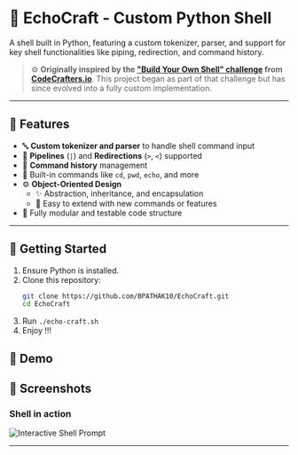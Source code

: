 # 🐚 EchoCraft - Custom Python Shell

A shell built in Python, featuring a custom tokenizer, parser, and support for key shell functionalities like piping, redirection, and command history.

> ⚙️ **Originally inspired by the ["Build Your Own Shell" challenge](https://app.codecrafters.io/courses/shell/overview) from [CodeCrafters.io](https://codecrafters.io)**. This project began as part of that challenge but has since evolved into a fully custom implementation.

---

## 🧠 Features

- 🔤 **Custom tokenizer and parser** to handle shell command input
- 🔁 **Pipelines** (`|`) and **Redirections** (`>`, `<`) supported
- 📜 **Command history** management
- 📂 Built-in commands like `cd`, `pwd`, `echo`, and more
- ⚙️ **Object-Oriented Design**
  - ✨ Abstraction, inheritance, and encapsulation
  - 🔧 Easy to extend with new commands or features
- 🧪 Fully modular and testable code structure

---

## 🚀 Getting Started

1. Ensure Python is installed.
2. Clone this repository:
   ```bash
   git clone https://github.com/BPATHAK10/EchoCraft.git
   cd EchoCraft
3. Run `./echo-craft.sh`
4. Enjoy !!!


## 🎥 Demo



## 📸 Screenshots

### Shell in action

![Interactive Shell Prompt](screenshots/shell.png)

---